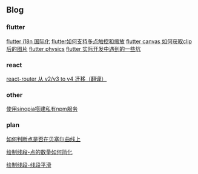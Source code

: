 ## Blog

### flutter

[flutter i18n 国际化](https://github.com/jindada/blog/issues/12)
[flutter如何支持多点触控和缩放](https://github.com/jindada/blog/issues/10)
[flutter canvas 如何获取clip后的图片]()
[flutter physics](https://github.com/jindada/blog/issues/13)
[flutter 实际开发中遇到的一些坑](https://github.com/jindada/blog/issues/14)

### react

[react-router 从 v2/v3 to v4 迁移（翻译）](https://github.com/jindada/blog/issues/6)

### other

[使用sinopia搭建私有npm服务](https://github.com/jindada/blog/issues/1)

### plan

[如何判断点是否在贝塞尔曲线上]()

[绘制线段-点的数量如何简化]()

[绘制线段-线段平滑]()

